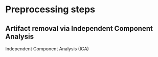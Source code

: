 # Preprocessing steps

## 

## Artifact removal via Independent Component Analysis
Independent Component Analysis (ICA)
